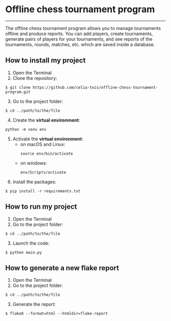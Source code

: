 # Offline chess tournament program
***
The offline chess tournament program allows you to manage tournaments offline and produce reports. You can add players, create tournaments, generate pairs of players for your tournaments, and see reports of the tournaments, rounds, matches, etc. which are saved inside a database.
## How to install my project
1. Open the Terminal
2. Clone the repository:
```
$ git clone https://github.com/celia-tois/offline-chess-tournament-program.git
```
3. Go to the project folder:
```
$ cd ../path/to/the/file
```
4. Create the **virtual environment**:
```
python -m venv env
```
5. Activate the **virtual environment**:
   - on macOS and Linux:
     ```
     source env/bin/activate
     ```
   - on windows:
     ```
     env/Scripts/activate
     ```
6. Install the packages:
```
$ pip install -r requirements.txt
```

## How to run my project
1. Open the Terminal
2. Go to the project folder:
```
$ cd ../path/to/the/file
```
3. Launch the code:
```
$ python main.py
```

## How to generate a new flake report
1. Open the Terminal
2. Go to the project folder:
```
$ cd ../path/to/the/file
```
3. Generate the report:
```
$ flake8 --format=html --htmldir=flake-report
```
